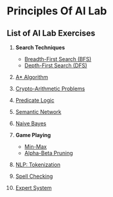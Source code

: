 # Principles Of AI Lab

## List of AI Lab Exercises

1. **Search Techniques**
    - [Breadth-First Search (BFS)](./Programs/BFS(breath).py)
    - [Depth-First Search (DFS)](./Programs/DFS(depth).py)

2. [A* Algorithm](./Programs/A_star.py)

3. [Crypto-Arithmetic Problems](./Programs/cryto_arthrmatic.py)

4. [Predicate Logic](./Programs/predicate-logic.py)

5. [Semantic Network](./Programs/sematic_net.py)

6. [Naive Bayes](./Programs/Naive_Bayes.py)

7. **Game Playing**
    - [Min-Max](./Programs/min_max.py)
    - [Alpha-Beta Pruning](./Programs/alpha_beta_pruning.py)
8. [NLP: Tokenization](./Programs/NLP_token.py)

9. [Spell Checking](./Programs/spell_check.py)

10. [Expert System](./Programs/expert_system.py)

